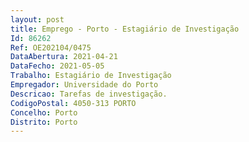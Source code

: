 ```yaml
--- 
layout: post
title: Emprego - Porto - Estagiário de Investigação
Id: 86262
Ref: OE202104/0475
DataAbertura: 2021-04-21
DataFecho: 2021-05-05
Trabalho: Estagiário de Investigação
Empregador: Universidade do Porto
Descricao: Tarefas de investigação.
CodigoPostal: 4050-313 PORTO
Concelho: Porto
Distrito: Porto
--- 
```

